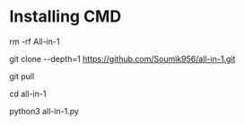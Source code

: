 # Installing CMD

rm -rf All-in-1

git clone --depth=1 https://github.com/Soumik956/all-in-1.git 

git pull

cd all-in-1 

python3 all-in-1.py
